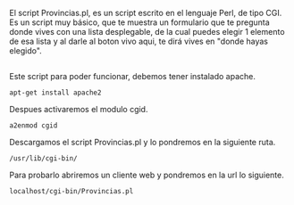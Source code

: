 El script Provincias.pl, es un script escrito en el lenguaje Perl, de tipo CGI.<br>
Es un script muy básico, que te muestra un formulario que te pregunta donde vives con una lista desplegable,
de la cual puedes elegir 1 elemento de esa lista y al darle al boton vivo aqui, te dirá vives en "donde hayas elegido".<br>
##
Este script para poder funcionar, debemos tener instalado apache.<br>
```
apt-get install apache2
```
Despues activaremos el modulo cgid.<br>
```
a2enmod cgid
```
Descargamos el script Provincias.pl y lo pondremos en la siguiente ruta.<br>
```
/usr/lib/cgi-bin/
```
Para probarlo abriremos un cliente web y pondremos en la url lo siguiente.<br>
```
localhost/cgi-bin/Provincias.pl
```
